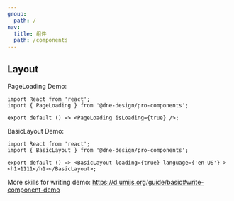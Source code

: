 ```yaml
---
group:
  path: /
nav:
  title: 组件
  path: /components
---
```

## Layout

PageLoading Demo:

```tsx
import React from 'react';
import { PageLoading } from '@dne-design/pro-components';

export default () => <PageLoading isLoading={true} />;
```

BasicLayout Demo:

```tsx
import React from 'react';
import { BasicLayout } from '@dne-design/pro-components';

export default () => <BasicLayout loading={true} language={'en-US'} ><h1>1111</h1></BasicLayout>;
```

More skills for writing demo: https://d.umijs.org/guide/basic#write-component-demo
